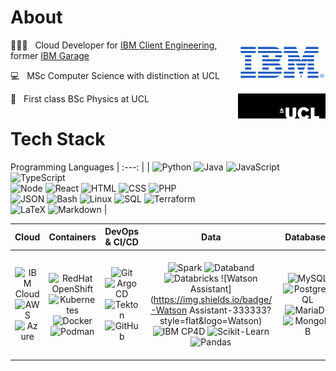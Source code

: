 # About
[<img width="140" align="right" alt="IBM logo" src="ibm.png" />](https://www.ibm.com)

🧑🏼‍💻 &nbsp; Cloud Developer for [IBM Client Engineering](https://www.ibm.com/client-engineering), former [IBM Garage](https://www.ibm.com/uk-en/garage)

💻 &nbsp; MSc Computer Science with distinction at UCL 

🔭 &nbsp; First class BSc Physics at UCL 
[<img width="140" align="right" alt="UCL logo" src="ucl.jpeg" />](https://www.ucl.ac.uk/)


# Tech Stack

Programming Languages
| :---: |
| ![Python](https://img.shields.io/badge/-Python-333333?style=flat&logo=python) ![Java](https://img.shields.io/badge/-Java-333333?style=flat&logo=java) ![JavaScript](https://img.shields.io/badge/-JavaScript-333333?style=flat&logo=javascript) ![TypeScript](https://img.shields.io/badge/-TypeScript-333333?style=flat&logo=typescript) </br> ![Node](https://img.shields.io/badge/-Node.js-333333?style=flat&logo=node.js) ![React](https://img.shields.io/badge/-React.js-333333?style=flat&logo=react) ![HTML](https://img.shields.io/badge/-HTML5-333333?style=flat&logo=HTML5) ![CSS](https://img.shields.io/badge/-CSS-333333?style=flat&logo=CSS3) ![PHP](https://img.shields.io/badge/-PHP-333333?style=flat&logo=PHP) </br> ![JSON](https://img.shields.io/badge/-JSON-333333?style=flat&logo=JSON) ![Bash](https://img.shields.io/badge/-Bash-333333?style=flat&logo=gnubash) ![Linux](https://img.shields.io/badge/-Linux-333333?style=flat&logo=linux) ![SQL](https://img.shields.io/badge/-SQL-333333?style=flat&logo=microsoft-sql-server) ![Terraform](https://img.shields.io/badge/-Terraform-333333?style=flat&logo=Terraform) </br> ![LaTeX](https://img.shields.io/badge/-LaTeX-333333?style=flat&logo=latex) ![Markdown](https://img.shields.io/badge/-Markdown-333333?style=flat&logo=markdown) |

Cloud | Containers | DevOps \& CI/CD | Data | Databases | Messaging | Quantum | Editors |
| :---: | :---: | :---: | :---: | :---: | :---: | :---: | :---: |
|![IBM Cloud](https://img.shields.io/badge/-IBM_Cloud-333333?style=flat&logo=ibmcloud) ![AWS](https://img.shields.io/badge/-AWS-333333?style=flat&logo=amazonaws)</br> ![Azure](https://img.shields.io/badge/-Azure-333333?style=flat&logo=microsoftazure)      |      ![RedHat OpenShift](https://img.shields.io/badge/-RedHat_OpenShift-333333?style=flat&logo=redhat) ![Kubernetes](https://img.shields.io/badge/-Kubernetes-333333?style=flat&logo=Kubernetes) </br> ![Docker](https://img.shields.io/badge/-Docker-333333?style=flat&logo=docker) ![Podman](https://img.shields.io/badge/-Podman-333333?style=flat&logo=podman)        |    ![Git](https://img.shields.io/badge/-Git-333333?style=flat&logo=git) ![Argo CD](https://img.shields.io/badge/-Argo_CD-333333?style=flat&logo=argo) ![Tekton](https://img.shields.io/badge/-Tekton-333333?style=flat&logo=tekton) ![GitHub](https://img.shields.io/badge/-GitHub-333333?style=flat&logo=github)        |          ![Spark](https://img.shields.io/badge/-Spark-333333?style=flat&logo=apachespark) ![Databand](https://img.shields.io/badge/-Databand-333333?style=flat&logo=databand) ![Databricks](https://img.shields.io/badge/-Databricks-333333?style=flat&logo=databricks) ![Watson Assistant](https://img.shields.io/badge/-Watson Assistant-333333?style=flat&logo=Watson) ![IBM CP4D](https://img.shields.io/badge/-IBM_CP4D-333333?style=flat&logo=ibm) ![Scikit-Learn](https://img.shields.io/badge/-ScikitLearn-333333?style=flat&logo=Scikit-Learn)<br/>![Pandas](https://img.shields.io/badge/-Pandas-333333?style=flat&logo=pandas)         |      ![MySQL](https://img.shields.io/badge/-MySQL-333333?style=flat&logo=mysql) ![PostgreSQL](https://img.shields.io/badge/-PostgreSQL-333333?style=flat&logo=postgresql) ![MariaDB](https://img.shields.io/badge/-MariaDB-333333?style=flat&logo=mariadb) ![MongoDB](https://img.shields.io/badge/-MongoDB-333333?style=flat&logo=mongodb)         |          ![Kafka](https://img.shields.io/badge/-Kafka-333333?style=flat&logo=apachekafka) ![MQ](https://img.shields.io/badge/-MQ-333333?style=flat&logo=rabbitmq)               |              ![Qiskit](https://img.shields.io/badge/-Qiskit-333333?style=flat&logo=Qiskit)             |         ![VScode](https://img.shields.io/badge/-VScode-333333?style=flat&logo=visualstudiocode)<br/>![Node-RED](https://img.shields.io/badge/-NodeRED-333333?style=flat&logo=NodeRED)<br/>![Jupyter Notebook](https://img.shields.io/badge/-Jupyter_Notebook-333333?style=flat&logo=jupyter)<br/>![PyCharm](https://img.shields.io/badge/-PyCharm-333333?style=flat&logo=PyCharm) ![Eclipse](https://img.shields.io/badge/-Eclipse-333333?style=flat&logo=eclipseide)            | 
